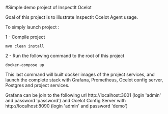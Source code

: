 #Simple demo project of InspectIt Ocelot

Goal of this project is to illustrate InspectIt Ocelot Agent usage.

To simply launch project :

1 - Compile project

```
mvn clean install
```

2 - Run the following command to the root of this project

```
docker-compose up
```

This last command will built docker images of the project services, and launch the complete stack with Grafana, Prometheus, Ocelot config server, Postgres and project services.

Grafana can be join to the following url 
http://localhost:3001 (login 'admin' and password 'password') and Ocelot Config Server with http://localhost:8090 (login 'admin' and password 'demo')

